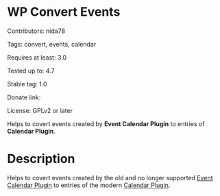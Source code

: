 # WP Convert Events
Contributors: nida78

Tags: convert, events, calendar

Requires at least: 3.0

Tested up to: 4.7

Stable tag: 1.0

Donate link:

License: GPLv2 or later

Helps to covert events created by **Event Calendar Plugin** to entries of **Calendar Plugin**.

# Description

Helps to covert events created by the old and no longer supported [Event Calendar Plugin](http://wpcal.firetree.net) to entries of the modern [Calendar Plugin](https://wordpress.org/plugins/calendar/).
